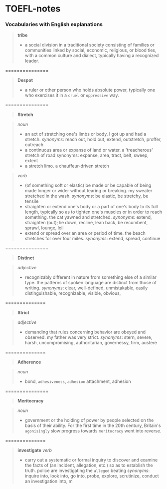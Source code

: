 # TOEFL-notes

### Vocabularies with English explanations

>  **tribe**
> - a social division in a traditional society consisting of families or communities linked by social, economic, religious, or blood ties, with a common culture and dialect, typically having a recognized leader.

===============

>  **Despot**
> - a ruler or other person who holds absolute power, typically one who exercises it in a `cruel` or `oppressive` way.

===============

> **Stretch**

> *noun*
> - an act of stretching one's limbs or body.
I got up and had a stretch.
*synonyms*: reach out, hold out, extend, outstretch, proffer, outreach
> - a continuous area or expanse of land or water.
a 'treacherous' stretch of road
synonyms: expanse, area, tract, belt, sweep, extent
 > - a stretch limo.
a chauffeur-driven stretch

> *verb*
> - (of something soft or elastic) be made or be capable of being made longer or wider without tearing or breaking.
my sweater stretched in the wash.
*synonyms*: be elastic, be stretchy, be tensile
> - straighten or extend one's body or a part of one's body to its full length, typically so as to tighten one's muscles or in order to reach something.
the cat yawned and stretched.
*synonyms*: extend, straighten (out); lie down, recline, lean back, be recumbent, sprawl, lounge, loll
> - extend or spread over an area or period of time.
the beach stretches for over four miles.
*synonyms*: extend, spread, continue

===============

> **Distinct**

> *adjective*
> - recognizably different in nature from something else of a similar type.
the patterns of spoken language are distinct from those of writing.
*synonyms*: clear, well-defined, unmistakable, easily distinguishable, recognizable, visible, obvious,
> 

==============

> **Strict**

> *adjective*
> - demanding that rules concerning behavior are obeyed and observed.
my father was very strict.
*synonyms*: stern, severe, harsh, uncompromising, authoritarian, governessy, firm, austere

==============

> **Adherence**

> *noun*
> - bond, `adhesiveness`, `adhesion`
attachment, adhesion

===============

> **Meritocracy**

> *noun*
> - government or the holding of power by people selected on the basis of their ability.
For the first time in the 20th century, Britain's `agonisingly` slow progress towards `meritocracy` went into reverse.

==============

> **investigate**
> *verb*
> - carry out a systematic or formal inquiry to discover and examine the facts of (an incident, allegation, etc.) so as to establish the truth.
police are investigating the `alleged` beating
*synonyms*: inquire into, look into, go into, probe, explore, scrutinize, conduct an investigation into, m
